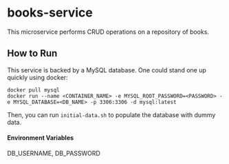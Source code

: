 # books-service
This microservice performs CRUD operations on a repository of books.

## How to Run
This service is backed by a MySQL database. One could stand one up quickly using docker:
```text
docker pull mysql
docker run --name <CONTAINER_NAME> -e MYSQL_ROOT_PASSWORD=<PASSWORD> -e MYSQL_DATABASE=<DB_NAME> -p 3306:3306 -d mysql:latest
``` 
Then, you can run `initial-data.sh` to populate the database with dummy data.

#### Environment Variables
DB_USERNAME, DB_PASSWORD